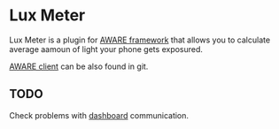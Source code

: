 Lux Meter
=========
Lux Meter is a plugin for [AWARE framework](http://www.awareframework.com/) that allows you to calculate average aamoun of light your phone gets exposured. 

[AWARE client](https://github.com/denzilferreira/aware-client) can be also found in git.

TODO
----
Check problems with [dashboard](https://api.awareframework.com/) communication.
